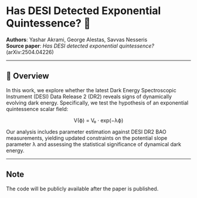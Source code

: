 # Has DESI Detected Exponential Quintessence? 🚀

**Authors**: Yashar Akrami, George Alestas, Savvas Nesseris  
**Source paper**: _Has DESI detected exponential quintessence?_ (arXiv:2504.04226) 

---

## 🔬 Overview

In this work, we explore whether the latest Dark Energy Spectroscopic Instrument (DESI) Data Release 2 (DR2) reveals signs of dynamically evolving dark energy. Specifically, we test the hypothesis of an exponential quintessence scalar field:

<p align="center">
  V(ϕ) = V₀ · exp(−λϕ)
</p>

Our analysis includes parameter estimation against DESI DR2 BAO measurements, yielding updated constraints on the potential slope parameter λ and assessing the statistical significance of dynamical dark energy.

---

## Note 
The code will be publicly available after the paper is published.  
